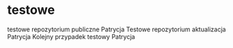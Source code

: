 # testowe
testowe repozytorium publiczne Patrycja
Testowe repozytorium aktualizacja Patrycja
Kolejny przypadek testowy Patrycja
